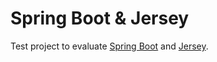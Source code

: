 Spring Boot & Jersey
=============

Test project to evaluate [Spring Boot](http://projects.spring.io/spring-boot) and [Jersey](https://jersey.java.net).